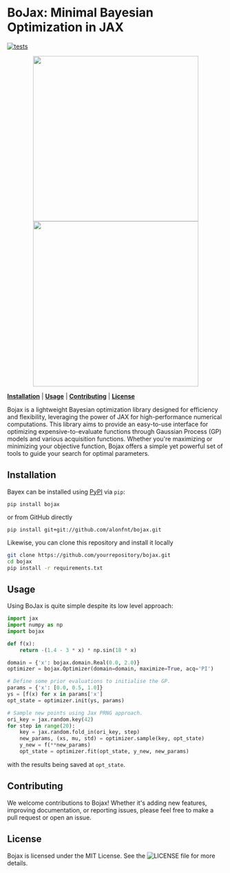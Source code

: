 # BoJax: Minimal Bayesian Optimization in JAX
[![tests](https://github.com/alonfnt/bayex/actions/workflows/tests.yml/badge.svg)](https://github.com/alonfnt/bayex/actions/workflows/tests.yml)

<p align="center">
    <img src="https://github.com/alonfnt/bayex/assets/38870744/bbf52b8b-8b24-4c95-91c0-4e3d1b99f45e" height="384">
    <img src="https://github.com/alonfnt/bayex/assets/38870744/882fecc7-bc30-4267-ad1d-687fdbbe2cdc" height="384">
</p>

[**Installation**](#installation)
| [**Usage**](#usage)
| [**Contributing**](#contributing)
| [**License**](#license)

Bojax is a lightweight Bayesian optimization library designed for efficiency and flexibility, leveraging the power of JAX for high-performance numerical computations.
This library aims to provide an easy-to-use interface for optimizing expensive-to-evaluate functions through Gaussian Process (GP) models and various acquisition functions. Whether you're maximizing or minimizing your objective function, Bojax offers a simple yet powerful set of tools to guide your search for optimal parameters.

## Installation<a id="installation"></a>
Bayex can be installed using [PyPI](https://pypi.org/project/bojax/) via `pip`:
```
pip install bojax
```
or from GitHub directly
```
pip install git+git://github.com/alonfnt/bojax.git
```

Likewise, you can clone this repository and install it locally

```bash
git clone https://github.com/yourrepository/bojax.git
cd bojax
pip install -r requirements.txt
```

## Usage<a id="usage"></a>
Using BoJax is quite simple despite its low level approach:
```python
import jax
import numpy as np
import bojax

def f(x):
    return -(1.4 - 3 * x) * np.sin(18 * x)

domain = {'x': bojax.domain.Real(0.0, 2.0)}
optimizer = bojax.Optimizer(domain=domain, maximize=True, acq='PI')

# Define some prior evaluations to initialise the GP.
params = {'x': [0.0, 0.5, 1.0]}
ys = [f(x) for x in params['x']
opt_state = optimizer.init(ys, params)

# Sample new points using Jax PRNG approach.
ori_key = jax.random.key(42)
for step in range(20):
    key = jax.random.fold_in(ori_key, step)
    new_params, (xs, mu, std) = optimizer.sample(key, opt_state)
    y_new = f(**new_params)
    opt_state = optimizer.fit(opt_state, y_new, new_params)
```

with the results being saved at `opt_state`.

## Contributing<a id="contributing"></a>
We welcome contributions to Bojax! Whether it's adding new features, improving documentation, or reporting issues, please feel free to make a pull request or open an issue.

## License<a id="license"></a>
Bojax is licensed under the MIT License. See the ![LICENSE](LICENSE) file for more details.
